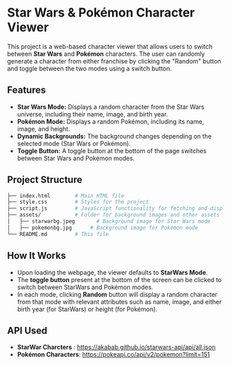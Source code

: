 # **Star Wars & Pokémon Character Viewer**

This project is a web-based character viewer that allows users to switch between **Star Wars** and **Pokémon** characters. The user can randomly generate a character from either franchise by clicking the "Random" button and toggle between the two modes using a switch button.

## Features

- **Star Wars Mode:** Displays a random character from the Star Wars universe, including their name, image, and birth year.
- **Pokémon Mode:** Displays a random Pokémon, including its name, image, and height.
- **Dynamic Backgrounds:** The background changes depending on the selected mode (Star Wars or Pokémon).
- **Toggle Button:** A toggle button at the bottom of the page switches between Star Wars and Pokémon modes.

## Project Structure

```bash
├── index.html        # Main HTML file
├── style.css         # Styles for the project
├── script.js         # JavaScript functionality for fetching and displaying characters
├── assets/           # Folder for background images and other assets
│   ├── starwarbg.jpeg       # Background image for Star Wars mode
│   ├── pokemonbg.jpg      # Background image for Pokémon mode
└── README.md         # This file

```

## How It Works

- Upon loading the webpage, the viewer defaults to **StarWars Mode**.
- The **toggle button** present at the bottom of the screen can be clicked to switch between StarWars and Pokémon modes.
- In each mode, clicking **Random** button will display a random character from that mode with relevant attributes such as name, image, and either birth year (for StarWars) or height (for Pokémon).

## API Used

- **StarWar Charcters** : https://akabab.github.io/starwars-api/api/all.json
- **Pokémon Characters**: https://pokeapi.co/api/v2/pokemon?limit=151
